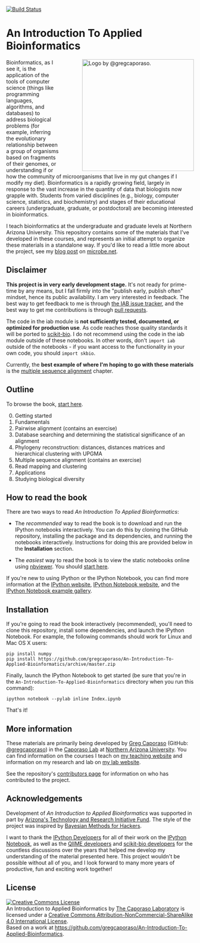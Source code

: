 [![Build Status](https://travis-ci.org/gregcaporaso/An-Introduction-To-Applied-Bioinformatics.png?branch=master)](https://travis-ci.org/gregcaporaso/An-Introduction-To-Applied-Bioinformatics)

An Introduction To Applied Bioinformatics
=========================================

<div style="float: right; margin-left: 30px;"><img title="Logo by @gregcaporaso." style="float: right;margin-left: 30px;" src="https://raw.github.com/gregcaporaso/An-Introduction-To-Applied-Bioinformatics/master/images/logo.png" align=right height=300/></div>

Bioinformatics, as I see it, is the application of the tools of computer science (things like programming languages, algorithms, and databases) to address biological problems (for example, inferring the evolutionary relationship between a group of organisms based on fragments of their genomes, or understanding if or how the community of microorganisms that live in my gut changes if I modify my diet). Bioinformatics is a rapidly growing field, largely in response to the vast increase in the quantity of data that biologists now grapple with. Students from varied disciplines (e.g., biology, computer science, statistics, and biochemistry) and stages of their educational careers (undergraduate, graduate, or postdoctoral) are becoming interested in bioinformatics.

I teach bioinformatics at the undergraduate and graduate levels at Northern Arizona University. This repository contains some of the materials that I've developed in these courses, and represents an initial attempt to organize these materials in a standalone way. If you'd like to read a little more about the project, see my [blog post](http://microbe.net/2014/05/01/teaching-bioinformatics-using-ipython-notebooks/) on [microbe.net](http://microbe.net).

Disclaimer
----------

**This project is in very early development stage.** It's not ready for prime-time by any means, but I fall firmly into the "publish early, publish often" mindset, hence its public availability. I am very interested in feedback. The best way to get feedback to me is through [the IAB issue tracker](https://github.com/gregcaporaso/An-Introduction-To-Applied-Bioinformatics/issues), and the best way to get me contributions is through [pull requests](https://help.github.com/articles/using-pull-requests).

The code in the iab module is **not sufficiently tested, documented, or optimized for production use**. As code reaches those quality standards it will be ported to [scikit-bio](http://www.scikit-bio.org). I do not recommend using the code in the iab module outside of these notebooks. In other words, don't `import iab` outside of the notebooks - if you want access to the functionality in your own code, you should `import skbio`.

Currently, the **best example of where I'm hoping to go with these materials** is the [multiple sequence alignment](http://nbviewer.ipython.org/github/gregcaporaso/An-Introduction-To-Applied-Bioinformatics/blob/master/algorithms/4-multiple-sequence-alignment.ipynb) chapter.

Outline
-------

To browse the book, [start here](http://nbviewer.ipython.org/github/gregcaporaso/An-Introduction-To-Applied-Bioinformatics/blob/master/Index.ipynb).

0. Getting started
1. Fundamentals
  1. Pairwise alignment (contains an exercise)
  2. Database searching and determining the statistical significance of an alignment
  3. Phylogeny reconstruction: distances, distances matrices and hierarchical clustering with UPGMA
  4. Multiple sequence alignment (contains an exercise)
  5. Read mapping and clustering
2. Applications
  1. Studying biological diversity

How to read the book
--------------------

There are two ways to read *An Introduction To Applied Bioinformatics*:

* The *recommended* way to read the book is to download and run the IPython notebooks interactively. You can do this by cloning the GitHub repository, installing the package and its dependencies, and running the notebooks interactively. Instructions for doing this are provided below in the **Installation** section.

* The *easiest* way to read the book is to view the static notebooks online using [nbviewer](http://nbviewer.ipython.org/). You should [start here](http://nbviewer.ipython.org/github/gregcaporaso/An-Introduction-To-Applied-Bioinformatics/blob/master/Index.ipynb).

If you're new to using IPython or the IPython Notebook, you can find more information at the [IPython website](http://www.ipython.org/), [IPython Notebook website](http://ipython.org/notebook), and the [IPython Notebook example gallery](https://github.com/ipython/ipython/wiki/A-gallery-of-interesting-IPython-Notebooks).

Installation
------------

If you're going to read the book interactively (recommended), you'll need to clone this repository, install some dependencies, and launch the IPython Notebook. For example, the following commands should work for Linux and Mac OS X users:

    pip install numpy
    pip install https://github.com/gregcaporaso/An-Introduction-To-Applied-Bioinformatics/archive/master.zip

Finally, launch the IPython Notebook to get started (be sure that you're in the ``An-Introduction-To-Applied-Bioinformatics`` directory when you run this command):

    ipython notebook --pylab inline Index.ipynb

That's it!

More information
----------------

These materials are primarily being developed by [Greg Caporaso](http://caporasolab.us/people/greg-caporaso/) (GitHub: [@gregcaporaso](https://github.com/gregcaporaso)) in the [Caporaso Lab](http://www.caporasolab.us) at [Northern Arizona University](http://www.nau.edu). You can find information on the courses I teach on [my teaching website](http://www.caporasolab.us/teaching) and information on my research and lab on [my lab website](http://www.caporasolab.us).

See the repository's [contributors page](https://github.com/gregcaporaso/An-Introduction-To-Applied-Bioinformatics/graphs/contributors) for information on who has contributed to the project.

Acknowledgements
----------------
Development of *An Introduction to Applied Bioinformatics* was supported in part by [Arizona's Technology and Research Initiative Fund](http://nau.edu/Research/Funding/Technology-Research-Initiative-Fund/). The style of the project was inspired by [Bayesian Methods for Hackers](http://camdavidsonpilon.github.io/Probabilistic-Programming-and-Bayesian-Methods-for-Hackers/).

I want to thank the [IPython Developers](https://github.com/ipython/ipython/graphs/contributors) for all of their work on the [IPython Notebook](http://www.ipython.org/notebook), as well as the [QIIME developers](https://github.com/biocore/qiime/graphs/contributors) and [scikit-bio developers](https://github.com/biocore/scikit-bio/graphs/contributors) for the countless discussions over the years that helped me develop my understanding of the material presented here. This project wouldn't be possible without all of you, and I look forward to many more years of productive, fun and exciting work together!

License
-------

<a rel="license" href="http://creativecommons.org/licenses/by-nc-sa/4.0/"><img alt="Creative Commons License" style="border-width:0" src="http://i.creativecommons.org/l/by-nc-sa/4.0/88x31.png" /></a><br /><span xmlns:dct="http://purl.org/dc/terms/" href="http://purl.org/dc/dcmitype/InteractiveResource" property="dct:title" rel="dct:type">An Introduction to Applied Bioinformatics</span> by <a xmlns:cc="http://creativecommons.org/ns#" href="http://www.caporasolab.us" property="cc:attributionName" rel="cc:attributionURL">The Caporaso Laboratory</a> is licensed under a <a rel="license" href="http://creativecommons.org/licenses/by-nc-sa/4.0/">Creative Commons Attribution-NonCommercial-ShareAlike 4.0 International License</a>.<br />Based on a work at <a xmlns:dct="http://purl.org/dc/terms/" href="https://github.com/gregcaporaso/An-Introduction-To-Applied-Bioinformatics" rel="dct:source">https://github.com/gregcaporaso/An-Introduction-To-Applied-Bioinformatics</a>.
